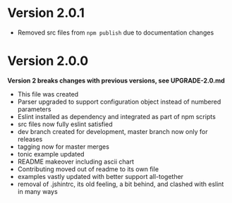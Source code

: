 Version 2.0.1
====================
* Removed src files from `npm publish` due to documentation changes

Version 2.0.0
====================

**Version 2 breaks changes with previous versions, see UPGRADE-2.0.md**

* This file was created
* Parser upgraded to support configuration object instead of numbered parameters
* Eslint installed as dependency and integrated as part of npm scripts
* src files now fully eslint satisfied
* dev branch created for development, master branch now only for releases
* tagging now for master merges
* tonic example updated
* README makeover including ascii chart
* Contributing moved out of readme to its own file
* examples vastly updated with better support all-together
* removal of .jshintrc, its old feeling, a bit behind, and clashed with eslint in
    many ways
